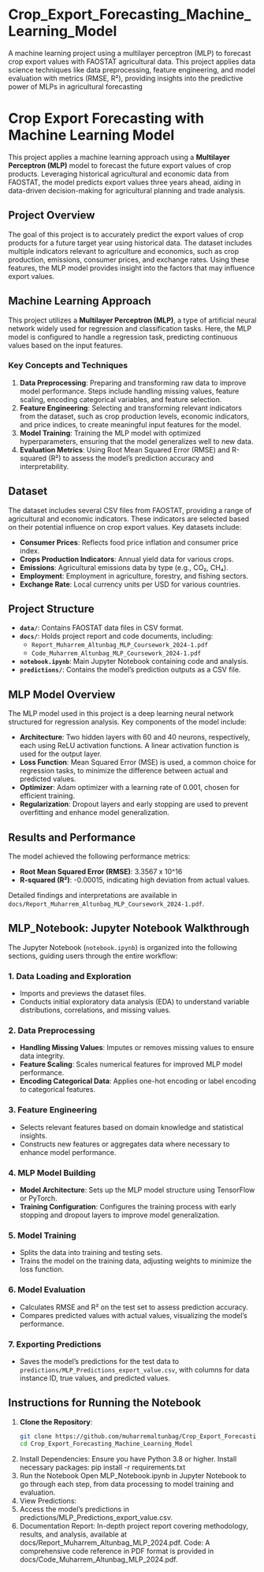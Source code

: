 # Crop_Export_Forecasting_Machine_Learning_Model
A machine learning project using a multilayer perceptron (MLP) to forecast crop export values with FAOSTAT agricultural data. This project applies data science techniques like data preprocessing, feature engineering, and model evaluation with metrics (RMSE, R²), providing insights into the predictive power of MLPs in agricultural forecasting
# Crop Export Forecasting with Machine Learning Model

This project applies a machine learning approach using a **Multilayer Perceptron (MLP)** model to forecast the future export values of crop products. Leveraging historical agricultural and economic data from FAOSTAT, the model predicts export values three years ahead, aiding in data-driven decision-making for agricultural planning and trade analysis.

## Project Overview
The goal of this project is to accurately predict the export values of crop products for a future target year using historical data. The dataset includes multiple indicators relevant to agriculture and economics, such as crop production, emissions, consumer prices, and exchange rates. Using these features, the MLP model provides insight into the factors that may influence export values.

## Machine Learning Approach
This project utilizes a **Multilayer Perceptron (MLP)**, a type of artificial neural network widely used for regression and classification tasks. Here, the MLP model is configured to handle a regression task, predicting continuous values based on the input features. 

### Key Concepts and Techniques
1. **Data Preprocessing**: Preparing and transforming raw data to improve model performance. Steps include handling missing values, feature scaling, encoding categorical variables, and feature selection.
2. **Feature Engineering**: Selecting and transforming relevant indicators from the dataset, such as crop production levels, economic indicators, and price indices, to create meaningful input features for the model.
3. **Model Training**: Training the MLP model with optimized hyperparameters, ensuring that the model generalizes well to new data.
4. **Evaluation Metrics**: Using Root Mean Squared Error (RMSE) and R-squared (R²) to assess the model’s prediction accuracy and interpretability.

## Dataset
The dataset includes several CSV files from FAOSTAT, providing a range of agricultural and economic indicators. These indicators are selected based on their potential influence on crop export values. Key datasets include:
- **Consumer Prices**: Reflects food price inflation and consumer price index.
- **Crops Production Indicators**: Annual yield data for various crops.
- **Emissions**: Agricultural emissions data by type (e.g., CO₂, CH₄).
- **Employment**: Employment in agriculture, forestry, and fishing sectors.
- **Exchange Rate**: Local currency units per USD for various countries.

## Project Structure
- **`data/`**: Contains FAOSTAT data files in CSV format.
- **`docs/`**: Holds project report and code documents, including:
  - `Report_Muharrem_Altunbag_MLP_Coursework_2024-1.pdf`
  - `Code_Muharrem_Altunbag_MLP_Coursework_2024-1.pdf`
- **`notebook.ipynb`**: Main Jupyter Notebook containing code and analysis.
- **`predictions/`**: Contains the model’s prediction outputs as a CSV file.

## MLP Model Overview
The MLP model used in this project is a deep learning neural network structured for regression analysis. Key components of the model include:
- **Architecture**: Two hidden layers with 60 and 40 neurons, respectively, each using ReLU activation functions. A linear activation function is used for the output layer.
- **Loss Function**: Mean Squared Error (MSE) is used, a common choice for regression tasks, to minimize the difference between actual and predicted values.
- **Optimizer**: Adam optimizer with a learning rate of 0.001, chosen for efficient training.
- **Regularization**: Dropout layers and early stopping are used to prevent overfitting and enhance model generalization.

## Results and Performance
The model achieved the following performance metrics:
- **Root Mean Squared Error (RMSE)**: 3.3567 x 10^16
- **R-squared (R²)**: -0.00015, indicating high deviation from actual values.  

Detailed findings and interpretations are available in `docs/Report_Muharrem_Altunbag_MLP_Coursework_2024-1.pdf`.

## MLP_Notebook: Jupyter Notebook Walkthrough
The Jupyter Notebook (`notebook.ipynb`) is organized into the following sections, guiding users through the entire workflow:

### 1. **Data Loading and Exploration**
   - Imports and previews the dataset files.
   - Conducts initial exploratory data analysis (EDA) to understand variable distributions, correlations, and missing values.
   
### 2. **Data Preprocessing**
   - **Handling Missing Values**: Imputes or removes missing values to ensure data integrity.
   - **Feature Scaling**: Scales numerical features for improved MLP model performance.
   - **Encoding Categorical Data**: Applies one-hot encoding or label encoding to categorical features.

### 3. **Feature Engineering**
   - Selects relevant features based on domain knowledge and statistical insights.
   - Constructs new features or aggregates data where necessary to enhance model performance.

### 4. **MLP Model Building**
   - **Model Architecture**: Sets up the MLP model structure using TensorFlow or PyTorch.
   - **Training Configuration**: Configures the training process with early stopping and dropout layers to improve model generalization.

### 5. **Model Training**
   - Splits the data into training and testing sets.
   - Trains the model on the training data, adjusting weights to minimize the loss function.

### 6. **Model Evaluation**
   - Calculates RMSE and R² on the test set to assess prediction accuracy.
   - Compares predicted values with actual values, visualizing the model’s performance.

### 7. **Exporting Predictions**
   - Saves the model’s predictions for the test data to `predictions/MLP_Predictions_export_value.csv`, with columns for data instance ID, true values, and predicted values.

## Instructions for Running the Notebook
1. **Clone the Repository**:
   ```bash
   git clone https://github.com/muharremaltunbag/Crop_Export_Forecasting_Machine_Learning_Model.git
   cd Crop_Export_Forecasting_Machine_Learning_Model
2. Install Dependencies: Ensure you have Python 3.8 or higher. Install necessary packages:
  pip install -r requirements.txt
3. Run the Notebook
   Open MLP_Notebook.ipynb in Jupyter Notebook to go through each step, from data processing to model training and evaluation.
4. View Predictions:
5. Access the model’s predictions in predictions/MLP_Predictions_export_value.csv.
6. Documentation
Report: In-depth project report covering methodology, results, and analysis, available at docs/Report_Muharrem_Altunbag_MLP_2024.pdf.
Code: A comprehensive code reference in PDF format is provided in docs/Code_Muharrem_Altunbag_MLP_2024.pdf.
   

